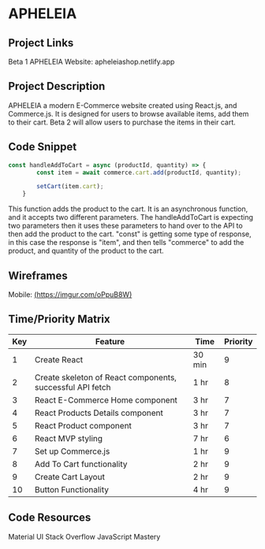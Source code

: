 # APHELEIA

## Project Links

Beta 1 APHELEIA Website: apheleiashop.netlify.app

## Project Description

APHELEIA a modern E-Commerce website created using React.js, and Commerce.js. It is designed for users to browse available items, add them to their cart. Beta 2 will allow users to purchase the items in their cart.

## Code Snippet

```js
const handleAddToCart = async (productId, quantity) => {
        const item = await commerce.cart.add(productId, quantity);

        setCart(item.cart);
    }
```

This function adds the product to the cart. It is an asynchronous function, and it accepts two different parameters. The handleAddToCart is expecting two parameters then it uses these parameters to hand over to the API to then add the product to the cart. "const" is getting some type of response, in this case the response is "item", and then tells "commerce" to add the product, and quantity of the product to the cart.

## Wireframes

Mobile: [(https://imgur.com/oPpuB8W)](https://imgur.com/oPpuB8W)


## Time/Priority Matrix 

|  Key | Feature | Time | Priority
|---|---|---|---|
| 1 | Create React | 30 min | 9
| 2 | Create skeleton of React components, successful API fetch | 1 hr | 8
| 3 | React E-Commerce Home component  | 3 hr | 7
| 4 | React Products Details component | 3 hr | 7
| 5 | React Product component | 3 hr | 7
| 6 | React MVP styling | 7 hr | 6
| 7 | Set up Commerce.js | 1 hr | 9
| 8 | Add To Cart functionality | 2 hr | 9
| 9 | Create Cart Layout | 2 hr | 9
| 10 | Button Functionality | 4 hr | 9

## Code Resources
Material UI
Stack Overflow
JavaScript Mastery



